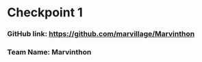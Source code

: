 # Checkpoint 1

### GitHub link: https://github.com/marvillage/Marvinthon

### Team Name: Marvinthon
